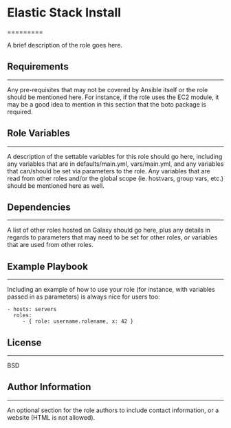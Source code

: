# Elastic Stack Install

=========

A brief description of the role goes here.

## Requirements

------------

Any pre-requisites that may not be covered by Ansible itself or the role should be mentioned here. For instance, if the role uses the EC2 module, it may be a good idea to mention in this section that the boto package is required.

## Role Variables

--------------

A description of the settable variables for this role should go here, including any variables that are in defaults/main.yml, vars/main.yml, and any variables that can/should be set via parameters to the role. Any variables that are read from other roles and/or the global scope (ie. hostvars, group vars, etc.) should be mentioned here as well.

## Dependencies

------------

A list of other roles hosted on Galaxy should go here, plus any details in regards to parameters that may need to be set for other roles, or variables that are used from other roles.

## Example Playbook

----------------

Including an example of how to use your role (for instance, with variables passed in as parameters) is always nice for users too:

    - hosts: servers
      roles:
         - { role: username.rolename, x: 42 }

## License

-------

BSD

## Author Information

------------------

An optional section for the role authors to include contact information, or a website (HTML is not allowed).
